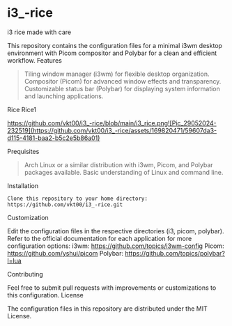 # i3_-rice
i3 rice made with care 

This repository contains the configuration files for a minimal i3wm desktop environment with Picom compositor and Polybar for a clean and efficient workflow.
Features

 > Tiling window manager (i3wm) for flexible desktop organization.
 > Compositor (Picom) for advanced window effects and transparency.
 > Customizable status bar (Polybar) for displaying system information and launching applications.

Rice 
 Rice1

https://github.com/vkt00/i3_-rice/blob/main/i3_rice.png![Pic_29052024-232519](https://github.com/vkt00/i3_-rice/assets/169820471/59607da3-d115-4181-baa2-b5c2e5b86a01)


Prequisites

>    Arch Linux or a similar distribution with i3wm, Picom, and Polybar packages available.
>    Basic understanding of Linux and command line.

Installation

    Clone this repository to your home directory:
    https://github.com/vkt00/i3_-rice.git


Customization

Edit the configuration files in the respective directories (i3, picom, polybar).
    Refer to the official documentation for each application for more configuration options:
        i3wm: https://github.com/topics/i3wm-config
        Picom: https://github.com/yshui/picom
        Polybar: https://github.com/topics/polybar?l=lua

Contributing

Feel free to submit pull requests with improvements or customizations to this configuration.
License

The configuration files in this repository are distributed under the MIT License.
